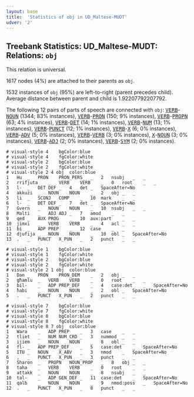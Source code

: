 ```yaml
---
layout: base
title:  'Statistics of obj in UD_Maltese-MUDT'
udver: '2'
---
```


## Treebank Statistics: UD_Maltese-MUDT: Relations: `obj`

This relation is universal.

1617 nodes (4%) are attached to their parents as `obj`.

1532 instances of `obj` (95%) are left-to-right (parent precedes child).
Average distance between parent and child is 1.92207792207792.

The following 12 pairs of parts of speech are connected with `obj`: <tt><a href="mt_mudt-pos-VERB.html">VERB</a></tt>-<tt><a href="mt_mudt-pos-NOUN.html">NOUN</a></tt> (1344; 83% instances), <tt><a href="mt_mudt-pos-VERB.html">VERB</a></tt>-<tt><a href="mt_mudt-pos-PRON.html">PRON</a></tt> (150; 9% instances), <tt><a href="mt_mudt-pos-VERB.html">VERB</a></tt>-<tt><a href="mt_mudt-pos-PROPN.html">PROPN</a></tt> (63; 4% instances), <tt><a href="mt_mudt-pos-VERB.html">VERB</a></tt>-<tt><a href="mt_mudt-pos-DET.html">DET</a></tt> (14; 1% instances), <tt><a href="mt_mudt-pos-VERB.html">VERB</a></tt>-<tt><a href="mt_mudt-pos-NUM.html">NUM</a></tt> (13; 1% instances), <tt><a href="mt_mudt-pos-VERB.html">VERB</a></tt>-<tt><a href="mt_mudt-pos-PUNCT.html">PUNCT</a></tt> (12; 1% instances), <tt><a href="mt_mudt-pos-VERB.html">VERB</a></tt>-<tt><a href="mt_mudt-pos-X.html">X</a></tt> (6; 0% instances), <tt><a href="mt_mudt-pos-VERB.html">VERB</a></tt>-<tt><a href="mt_mudt-pos-ADV.html">ADV</a></tt> (5; 0% instances), <tt><a href="mt_mudt-pos-VERB.html">VERB</a></tt>-<tt><a href="mt_mudt-pos-VERB.html">VERB</a></tt> (3; 0% instances), <tt><a href="mt_mudt-pos-X.html">X</a></tt>-<tt><a href="mt_mudt-pos-NOUN.html">NOUN</a></tt> (3; 0% instances), <tt><a href="mt_mudt-pos-VERB.html">VERB</a></tt>-<tt><a href="mt_mudt-pos-ADJ.html">ADJ</a></tt> (2; 0% instances), <tt><a href="mt_mudt-pos-VERB.html">VERB</a></tt>-<tt><a href="mt_mudt-pos-SYM.html">SYM</a></tt> (2; 0% instances).


~~~ conllu
# visual-style 4	bgColor:blue
# visual-style 4	fgColor:white
# visual-style 2	bgColor:blue
# visual-style 2	fgColor:white
# visual-style 2 4 obj	color:blue
1	Hu	_	PRON	PRON_PERS	_	2	nsubj	_	_
2	rrifjuta	_	VERB	VERB	_	0	root	_	_
3	l-	_	DET	DEF	_	4	det	_	SpaceAfter=No
4	akkużi	_	NOUN	NOUN	_	2	obj	_	_
5	li	_	SCONJ	COMP	_	10	mark	_	_
6	l-	_	DET	DEF	_	7	det	_	SpaceAfter=No
7	Gvern	_	NOUN	NOUN	_	10	nsubj	_	_
8	Malti	_	ADJ	ADJ	_	7	amod	_	_
9	qed	_	AUX	PROG	_	10	aux:part	_	_
10	jimxi	_	VERB	VERB	_	4	acl	_	_
11	bi	_	ADP	PREP	_	12	case	_	_
12	djufija	_	NOUN	NOUN	_	10	obl	_	SpaceAfter=No
13	.	_	PUNCT	X_PUN	_	2	punct	_	_

~~~


~~~ conllu
# visual-style 1	bgColor:blue
# visual-style 1	fgColor:white
# visual-style 2	bgColor:blue
# visual-style 2	fgColor:white
# visual-style 2 1 obj	color:blue
1	Dan	_	PRON	PRON_DEM	_	2	obj	_	_
2	għamlu	_	VERB	VERB	_	0	root	_	_
3	bil-	_	ADP	PREP_DEF	_	4	case:det	_	SpaceAfter=No
4	ħabi	_	NOUN	NOUN	_	2	obl	_	SpaceAfter=No
5	.	_	PUNCT	X_PUN	_	2	punct	_	_

~~~


~~~ conllu
# visual-style 7	bgColor:blue
# visual-style 7	fgColor:white
# visual-style 8	bgColor:blue
# visual-style 8	fgColor:white
# visual-style 8 7 obj	color:blue
1	Wara	_	ADP	PREP	_	3	case	_	_
2	tliet	_	NUM	NUM_CRD	_	3	nummod	_	_
3	ijiem	_	NOUN	NOUN	_	8	obl	_	_
4	fl-	_	ADP	PREP_DEF	_	5	case:det	_	SpaceAfter=No
5	ITU	_	NOUN	X_ABV	_	3	nmod	_	SpaceAfter=No
6	,	_	PUNCT	X_PUN	_	3	punct	_	_
7	Sharon	_	PROPN	NOUN_PROP	_	8	obj	_	_
8	taha	_	VERB	VERB	_	0	root	_	_
9	attakk	_	NOUN	NOUN	_	8	nsubj	_	_
10	tal-	_	ADP	GEN_DEF	_	11	case:det	_	SpaceAfter=No
11	qalb	_	NOUN	NOUN	_	9	nmod:poss	_	SpaceAfter=No
12	.	_	PUNCT	X_PUN	_	8	punct	_	_

~~~


